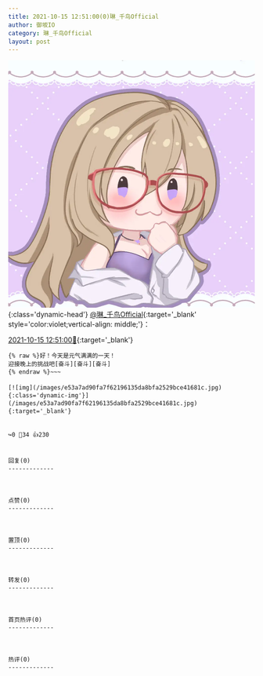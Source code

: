 ```yaml
---
title: 2021-10-15 12:51:00(0)琳_千鸟Official
author: 御坂IO
category: 琳_千鸟Official
layout: post
---
```


![img](/images/c0a88f85ebd0d056f37b114e0748e69556c8b488.jpg){:class='dynamic-head'}
[@琳_千鸟Official](https://space.bilibili.com/1620923329/dynamic){:target='_blank' style='color:violet;vertical-align: middle;'}：

[2021-10-15 12:51:00🔗](https://t.bilibili.com/581689153436269402){:target='_blank'}

~~~
{% raw %}好！今天是元气满满的一天！
迎接晚上的挑战吧[奋斗][奋斗][奋斗]
{% endraw %}~~~

[![img](/images/e53a7ad90fa7f62196135da8bfa2529bce41681c.jpg){:class='dynamic-img'}](/images/e53a7ad90fa7f62196135da8bfa2529bce41681c.jpg){:target='_blank'}


↪️0 💬34 👍230


回复(0)
-------------



点赞(0)
-------------



置顶(0)
-------------



转发(0)
-------------



首页热评(0)
-------------



热评(0)
-------------



